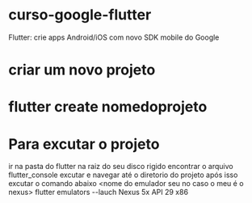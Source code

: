 # curso-google-flutter
 Flutter: crie apps Android/iOS com novo SDK mobile do Google 

# criar um novo projeto 

# flutter create nomedoprojeto

# Para excutar o projeto 
ir na pasta do flutter na raiz do seu disco rigido 
encontrar o arquivo flutter_console
excutar e navegar até o diretorio do projeto 
após isso excutar o comando abaixo 
<nome do emulador seu no caso o meu é o nexus>
flutter emulators --lauch Nexus 5x API 29 x86
